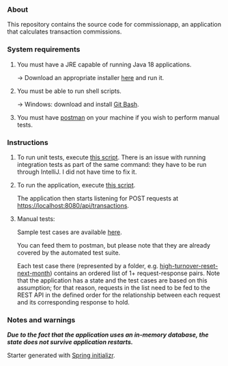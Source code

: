 ### About

This repository contains the source code for commissionapp, an application that calculates transaction commissions.

### System requirements

1. You must have a JRE capable of running Java 18 applications. 

   -> Download an appropriate installer [here](https://www.oracle.com/java/technologies/downloads/) and run it.

2. You must be able to run shell scripts.
   
    -> Windows: download and install [Git Bash](https://git-scm.com/downloads).

3. You must have [postman](https://www.postman.com/downloads/) on your machine if you wish to perform manual tests.

### Instructions

1. To run unit tests, execute [this script](./tools/run-tests.sh).
   There is an issue with running integration tests as part of the same command: they have to be run through IntelliJ. I did not have time to fix it.


2. To run the application, execute [this script](./tools/run-app.sh).

   The application then starts listening for POST requests at [https://localhost:8080/api/transactions](https://localhost:8080/api/transactions).

   
3. Manual tests:

   Sample test cases are available [here](./commissionapp/src/test/resources/test-cases).

   You can feed them to postman, but please note that they are already covered by the automated test suite.

      Each test case there (represented by a folder, e.g. [high-turnover-reset-next-month](./commissionapp/src/test/resources/test-cases/high-turnover-reset-next-month)) contains an ordered list of 1+ request-response pairs.
   Note that the application has a state and the test cases are based on this assumption; for that reason, requests in the list need to be fed to the REST API in the defined order for the relationship between each request and its corresponding response to hold.


### Notes and warnings

_**_Due to the fact that the application uses an in-memory database, the state does not survive application restarts._**_

Starter generated with [Spring initializr](https://start.spring.io/).